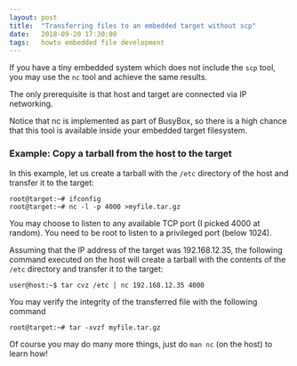 ```yaml
---
layout: post
title:  "Transferring files to an embedded target without scp"
date:   2018-09-20 17:30:00
tags:   howto embedded file development
---
```


If you have a tiny embedded system which does not include the `scp` tool, you may use the `nc` tool and achieve the same results.

The only prerequisite is that host and target are connected via IP networking.

Notice that nc is implemented as part of BusyBox, so there is a high chance that this tool is available inside your embedded target filesystem.

### Example: Copy a tarball from the host to the target

In this example, let us create a tarball with the `/etc` directory of the host and transfer it to the target:

```
root@target:~# ifconfig
root@target:~# nc -l -p 4000 >myfile.tar.gz
```

You may choose to listen to any available TCP port (I picked 4000 at random). You need to be root to listen to a privileged port (below 1024).

Assuming that the IP address of the target was 192.168.12.35, the following command executed on the host will create a tarball with the contents of the `/etc` directory and transfer it to the target:

```
user@host:~$ tar cvz /etc | nc 192.168.12.35 4000
```

You may verify the integrity of the transferred file with the following command

```
root@target:~# tar -xvzf myfile.tar.gz
```

Of course you may do many more things, just do `man nc` (on the host) to learn how!

<!-- EOF -->
